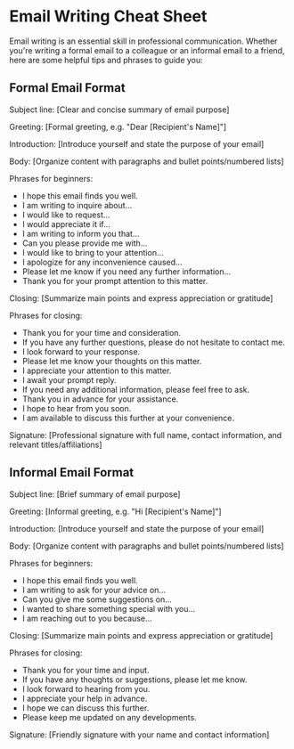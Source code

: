 # Email Writing Cheat Sheet

Email writing is an essential skill in professional communication. Whether you're writing a formal email to a colleague or an informal email to a friend, here are some helpful tips and phrases to guide you:


<h2>
  <b>Formal Email Format</b>
</h2>

Subject line: [Clear and concise summary of email purpose]

Greeting: [Formal greeting, e.g. "Dear [Recipient's Name]"]

Introduction: [Introduce yourself and state the purpose of your email]

Body: [Organize content with paragraphs and bullet points/numbered lists]

Phrases for beginners:
- I hope this email finds you well.
- I am writing to inquire about...
- I would like to request...
- I would appreciate it if...
- I am writing to inform you that...
- Can you please provide me with...
- I would like to bring to your attention...
- I apologize for any inconvenience caused...
- Please let me know if you need any further information...
- Thank you for your prompt attention to this matter.

Closing: [Summarize main points and express appreciation or gratitude]

Phrases for closing:
- Thank you for your time and consideration.
- If you have any further questions, please do not hesitate to contact me.
- I look forward to your response.
- Please let me know your thoughts on this matter.
- I appreciate your attention to this matter.
- I await your prompt reply.
- If you need any additional information, please feel free to ask.
- Thank you in advance for your assistance.
- I hope to hear from you soon.
- I am available to discuss this further at your convenience.

Signature: [Professional signature with full name, contact information, and relevant titles/affiliations]





<h2>Informal Email Format</h2>
Subject line: [Brief summary of email purpose]

Greeting: [Informal greeting, e.g. "Hi [Recipient's Name]"]

Introduction: [Introduce yourself and state the purpose of your email]

Body: [Organize content with paragraphs and bullet points/numbered lists]

Phrases for beginners:
- I hope this email finds you well.
- I am writing to ask for your advice on...
- Can you give me some suggestions on...
- I wanted to share something special with you...
- I am reaching out to you because...

Closing: [Summarize main points and express appreciation or gratitude]

Phrases for closing:
- Thank you for your time and input.
- If you have any thoughts or suggestions, please let me know.
- I look forward to hearing from you.
- I appreciate your help in advance.
- I hope we can discuss this further.
- Please keep me updated on any developments.

Signature: [Friendly signature with your name and contact information]
